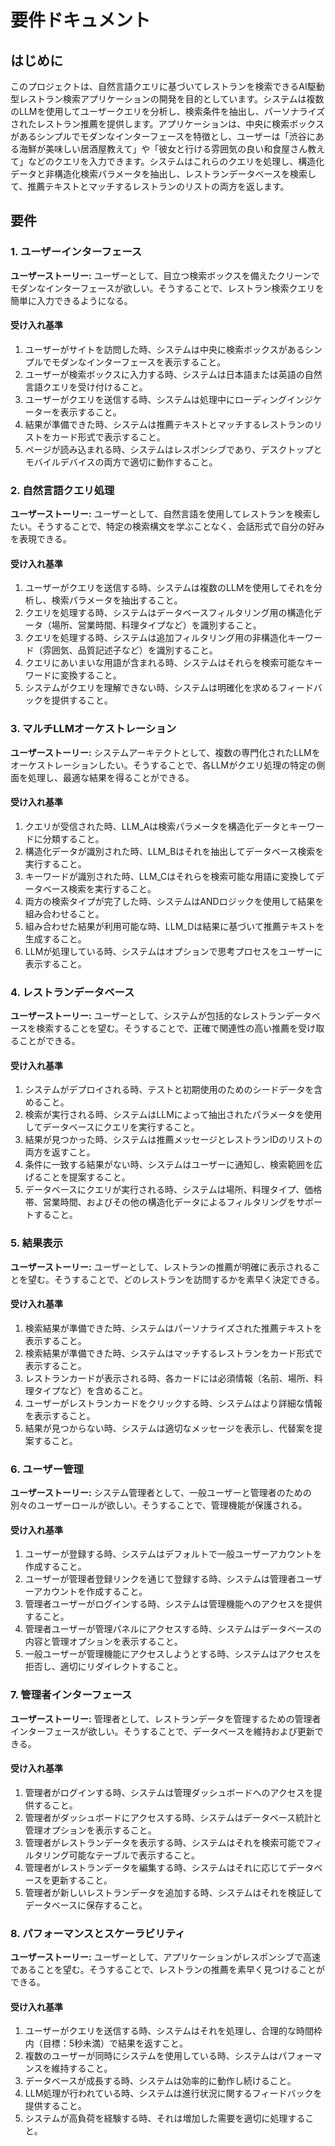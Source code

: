 # 要件ドキュメント

## はじめに

このプロジェクトは、自然言語クエリに基づいてレストランを検索できるAI駆動型レストラン検索アプリケーションの開発を目的としています。システムは複数のLLMを使用してユーザークエリを分析し、検索条件を抽出し、パーソナライズされたレストラン推薦を提供します。アプリケーションは、中央に検索ボックスがあるシンプルでモダンなインターフェースを特徴とし、ユーザーは「渋谷にある海鮮が美味しい居酒屋教えて」や「彼女と行ける雰囲気の良い和食屋さん教えて」などのクエリを入力できます。システムはこれらのクエリを処理し、構造化データと非構造化検索パラメータを抽出し、レストランデータベースを検索して、推薦テキストとマッチするレストランのリストの両方を返します。

## 要件

### 1. ユーザーインターフェース

**ユーザーストーリー:** ユーザーとして、目立つ検索ボックスを備えたクリーンでモダンなインターフェースが欲しい。そうすることで、レストラン検索クエリを簡単に入力できるようになる。

#### 受け入れ基準

1. ユーザーがサイトを訪問した時、システムは中央に検索ボックスがあるシンプルでモダンなインターフェースを表示すること。
2. ユーザーが検索ボックスに入力する時、システムは日本語または英語の自然言語クエリを受け付けること。
3. ユーザーがクエリを送信する時、システムは処理中にローディングインジケーターを表示すること。
4. 結果が準備できた時、システムは推薦テキストとマッチするレストランのリストをカード形式で表示すること。
5. ページが読み込まれる時、システムはレスポンシブであり、デスクトップとモバイルデバイスの両方で適切に動作すること。

### 2. 自然言語クエリ処理

**ユーザーストーリー:** ユーザーとして、自然言語を使用してレストランを検索したい。そうすることで、特定の検索構文を学ぶことなく、会話形式で自分の好みを表現できる。

#### 受け入れ基準

1. ユーザーがクエリを送信する時、システムは複数のLLMを使用してそれを分析し、検索パラメータを抽出すること。
2. クエリを処理する時、システムはデータベースフィルタリング用の構造化データ（場所、営業時間、料理タイプなど）を識別すること。
3. クエリを処理する時、システムは追加フィルタリング用の非構造化キーワード（雰囲気、品質記述子など）を識別すること。
4. クエリにあいまいな用語が含まれる時、システムはそれらを検索可能なキーワードに変換すること。
5. システムがクエリを理解できない時、システムは明確化を求めるフィードバックを提供すること。

### 3. マルチLLMオーケストレーション

**ユーザーストーリー:** システムアーキテクトとして、複数の専門化されたLLMをオーケストレーションしたい。そうすることで、各LLMがクエリ処理の特定の側面を処理し、最適な結果を得ることができる。

#### 受け入れ基準

1. クエリが受信された時、LLM_Aは検索パラメータを構造化データとキーワードに分類すること。
2. 構造化データが識別された時、LLM_Bはそれを抽出してデータベース検索を実行すること。
3. キーワードが識別された時、LLM_Cはそれらを検索可能な用語に変換してデータベース検索を実行すること。
4. 両方の検索タイプが完了した時、システムはANDロジックを使用して結果を組み合わせること。
5. 組み合わせた結果が利用可能な時、LLM_Dは結果に基づいて推薦テキストを生成すること。
6. LLMが処理している時、システムはオプションで思考プロセスをユーザーに表示すること。

### 4. レストランデータベース

**ユーザーストーリー:** ユーザーとして、システムが包括的なレストランデータベースを検索することを望む。そうすることで、正確で関連性の高い推薦を受け取ることができる。

#### 受け入れ基準

1. システムがデプロイされる時、テストと初期使用のためのシードデータを含めること。
2. 検索が実行される時、システムはLLMによって抽出されたパラメータを使用してデータベースにクエリを実行すること。
3. 結果が見つかった時、システムは推薦メッセージとレストランIDのリストの両方を返すこと。
4. 条件に一致する結果がない時、システムはユーザーに通知し、検索範囲を広げることを提案すること。
5. データベースにクエリが実行される時、システムは場所、料理タイプ、価格帯、営業時間、およびその他の構造化データによるフィルタリングをサポートすること。

### 5. 結果表示

**ユーザーストーリー:** ユーザーとして、レストランの推薦が明確に表示されることを望む。そうすることで、どのレストランを訪問するかを素早く決定できる。

#### 受け入れ基準

1. 検索結果が準備できた時、システムはパーソナライズされた推薦テキストを表示すること。
2. 検索結果が準備できた時、システムはマッチするレストランをカード形式で表示すること。
3. レストランカードが表示される時、各カードには必須情報（名前、場所、料理タイプなど）を含めること。
4. ユーザーがレストランカードをクリックする時、システムはより詳細な情報を表示すること。
5. 結果が見つからない時、システムは適切なメッセージを表示し、代替案を提案すること。

### 6. ユーザー管理

**ユーザーストーリー:** システム管理者として、一般ユーザーと管理者のための別々のユーザーロールが欲しい。そうすることで、管理機能が保護される。

#### 受け入れ基準

1. ユーザーが登録する時、システムはデフォルトで一般ユーザーアカウントを作成すること。
2. ユーザーが管理者登録リンクを通じて登録する時、システムは管理者ユーザーアカウントを作成すること。
3. 管理者ユーザーがログインする時、システムは管理機能へのアクセスを提供すること。
4. 管理者ユーザーが管理パネルにアクセスする時、システムはデータベースの内容と管理オプションを表示すること。
5. 一般ユーザーが管理機能にアクセスしようとする時、システムはアクセスを拒否し、適切にリダイレクトすること。

### 7. 管理者インターフェース

**ユーザーストーリー:** 管理者として、レストランデータを管理するための管理者インターフェースが欲しい。そうすることで、データベースを維持および更新できる。

#### 受け入れ基準

1. 管理者がログインする時、システムは管理ダッシュボードへのアクセスを提供すること。
2. 管理者がダッシュボードにアクセスする時、システムはデータベース統計と管理オプションを表示すること。
3. 管理者がレストランデータを表示する時、システムはそれを検索可能でフィルタリング可能なテーブルで表示すること。
4. 管理者がレストランデータを編集する時、システムはそれに応じてデータベースを更新すること。
5. 管理者が新しいレストランデータを追加する時、システムはそれを検証してデータベースに保存すること。

### 8. パフォーマンスとスケーラビリティ

**ユーザーストーリー:** ユーザーとして、アプリケーションがレスポンシブで高速であることを望む。そうすることで、レストランの推薦を素早く見つけることができる。

#### 受け入れ基準

1. ユーザーがクエリを送信する時、システムはそれを処理し、合理的な時間枠内（目標：5秒未満）で結果を返すこと。
2. 複数のユーザーが同時にシステムを使用している時、システムはパフォーマンスを維持すること。
3. データベースが成長する時、システムは効率的に動作し続けること。
4. LLM処理が行われている時、システムは進行状況に関するフィードバックを提供すること。
5. システムが高負荷を経験する時、それは増加した需要を適切に処理すること。